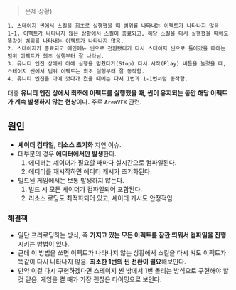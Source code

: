 > 문제 상황)
```
1. 스테이지 씬에서 스킬을 최초로 실행했을 때 범위를 나타내는 이펙트가 나타나지 않음
1-1. 이펙트가 나타나지 않은 상황에서 스킬이 종료되고, 해당 스킬을 다시 실행했을 때에도 똑같이 범위를 나타내는 이펙트가 나타나지 않음.
2. 스테이지가 종료되고 메인메뉴 씬으로 전환됐다가 다시 스테이지 씬으로 돌아갔을 때에는 범위 이펙트가 최초 실행부터 잘 나타남.
3. 유니티 엔진 상에서 아예 실행을 멈췄다가(Stop) 다시 시작(Play) 버튼을 눌렀을 때, 스테이지 씬에서 범위 이펙트는 최초 실행부터 잘 동작함.
4. 유니티 엔진을 아예 껐다가 켰을 때에는 다시 1번과 1-1번처럼 동작함.
```

대충 **유니티 엔진 상에서 최초에 이펙트를 실행했을 때, 씬이 유지되는 동안 해당 이펙트가 계속 발생하지 않는 현상**이다. 주로 `AreaVFX` 관련. 

## 원인
- **셰이더 컴파일, 리소스 초기화** 지연 이슈.
- 대부분의 경우 **에디터에서만 발생**한다.
	1. 에디터는 셰이더가 필요할 때마다 실시간으로 컴파일된다.
	2. 에디터를 재시작하면 에디터 캐시가 초기화된다.
- 빌드된 게임에서는 보통 발생하지 않는다.
	1. 빌드 시 모든 셰이더가 컴파일되어 포함된다.
	2. 리소스 로딩도 최적화되어 있고, 셰이더 캐시도 안정적임.


### 해결책
- 일단 프리로딩하는 방식, 즉 **가지고 있는 모든 이펙트를 잠깐 띄워서 컴파일을 진행**시키는 방법이 있다. 
- 근데 이 방법을 쓰면 이펙트가 나타나지 않는 상황에서 스킬을 다시 켜도 이펙트가 똑같이 다시 나타나지 않음. **최소한 1번의 씬 전환이 필요**해보인다.
- 만약 이걸 다시 구현하겠다면 스테이지 씬 밖에서 1번 돌리는 방식으로 구현해야 할 것 같음. 게임을 켤 때가 가장 괜찮은 타이밍으로 보인다.
